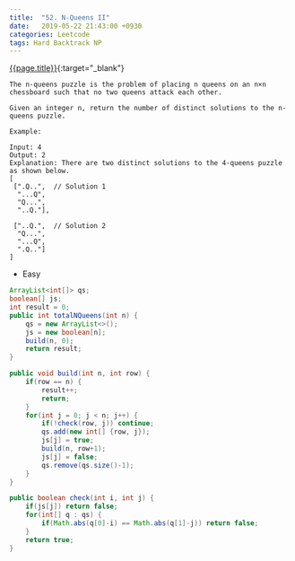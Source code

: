 ```yaml
---
title:  "52. N-Queens II"
date:   2019-05-22 21:43:00 +0930
categories: Leetcode
tags: Hard Backtrack NP
---
```


[{{page.title}}](https://leetcode.com/problems/combinations/){:target="_blank"}

    The n-queens puzzle is the problem of placing n queens on an n×n chessboard such that no two queens attack each other.

    Given an integer n, return the number of distinct solutions to the n-queens puzzle.

    Example:

    Input: 4
    Output: 2
    Explanation: There are two distinct solutions to the 4-queens puzzle as shown below.
    [
     [".Q..",  // Solution 1
      "...Q",
      "Q...",
      "..Q."],

     ["..Q.",  // Solution 2
      "Q...",
      "...Q",
      ".Q.."]
    ]

* Easy

```java
ArrayList<int[]> qs;
boolean[] js;
int result = 0;
public int totalNQueens(int n) {
    qs = new ArrayList<>();
    js = new boolean[n];
    build(n, 0);
    return result;
}

public void build(int n, int row) {
    if(row == n) {
        result++;
        return;
    }
    for(int j = 0; j < n; j++) {
        if(!check(row, j)) continue;
        qs.add(new int[] {row, j});
        js[j] = true;
        build(n, row+1);
        js[j] = false;
        qs.remove(qs.size()-1);
    }
}

public boolean check(int i, int j) {
    if(js[j]) return false;
    for(int[] q : qs) {
        if(Math.abs(q[0]-i) == Math.abs(q[1]-j)) return false;
    }
    return true;
}
```
